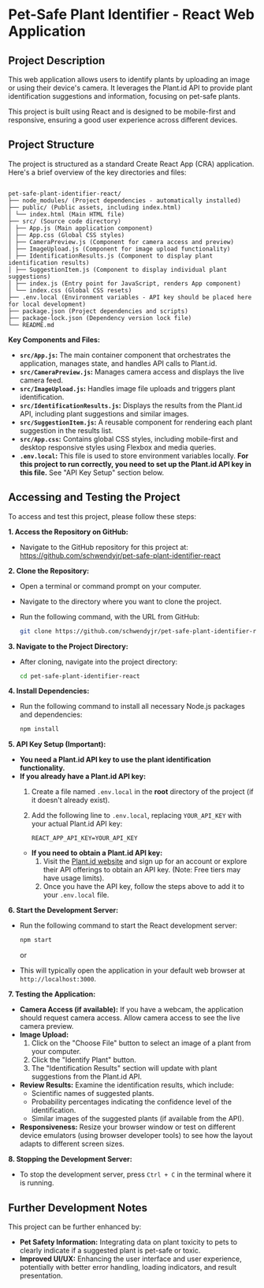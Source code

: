 # Pet-Safe Plant Identifier - React Web Application

## Project Description

This web application allows users to identify plants by uploading an image or using their device's camera. It leverages the Plant.id API to provide plant identification suggestions and information, focusing on pet-safe plants.

This project is built using React and is designed to be mobile-first and responsive, ensuring a good user experience across different devices.

## Project Structure

The project is structured as a standard Create React App (CRA) application. Here's a brief overview of the key directories and files:

```

pet-safe-plant-identifier-react/
├── node_modules/ (Project dependencies - automatically installed)
├── public/ (Public assets, including index.html)
│ └── index.html (Main HTML file)
├── src/ (Source code directory)
│ ├── App.js (Main application component)
│ ├── App.css (Global CSS styles)
│ ├── CameraPreview.js (Component for camera access and preview)
│ ├── ImageUpload.js (Component for image upload functionality)
│ ├── IdentificationResults.js (Component to display plant identification results)
│ ├── SuggestionItem.js (Component to display individual plant suggestions)
│ ├── index.js (Entry point for JavaScript, renders App component)
│ └── index.css (Global CSS resets)
├── .env.local (Environment variables - API key should be placed here for local development)
├── package.json (Project dependencies and scripts)
├── package-lock.json (Dependency version lock file)
└── README.md 

```

**Key Components and Files:**

*   **`src/App.js`:** The main container component that orchestrates the application, manages state, and handles API calls to Plant.id.
*   **`src/CameraPreview.js`:** Manages camera access and displays the live camera feed.
*   **`src/ImageUpload.js`:** Handles image file uploads and triggers plant identification.
*   **`src/IdentificationResults.js`:**  Displays the results from the Plant.id API, including plant suggestions and similar images.
*   **`src/SuggestionItem.js`:**  A reusable component for rendering each plant suggestion in the results list.
*   **`src/App.css`:** Contains global CSS styles, including mobile-first and desktop responsive styles using Flexbox and media queries.
*   **`.env.local`:**  This file is used to store environment variables locally. **For this project to run correctly, you need to set up the Plant.id API key in this file.**  See "API Key Setup" section below.

## Accessing and Testing the Project

To access and test this project, please follow these steps:

**1. Access the Repository on GitHub:**

*   Navigate to the GitHub repository for this project at: https://github.com/schwendyjr/pet-safe-plant-identifier-react

**2. Clone the Repository:**

*   Open a terminal or command prompt on your computer.
*   Navigate to the directory where you want to clone the project.
*   Run the following command, with the URL from GitHub:

    ```bash
    git clone https://github.com/schwendyjr/pet-safe-plant-identifier-react
    ```


**3. Navigate to the Project Directory:**

*   After cloning, navigate into the project directory:

    ```bash
    cd pet-safe-plant-identifier-react
    ```

**4. Install Dependencies:**

*   Run the following command to install all necessary Node.js packages and dependencies:

    ```bash
    npm install
    ```


**5. API Key Setup (Important):**

*   **You need a Plant.id API key to use the plant identification functionality.**
*   **If you already have a Plant.id API key:**
    1.  Create a file named `.env.local` in the **root** directory of the project (if it doesn't already exist).
    2.  Add the following line to `.env.local`, replacing `YOUR_API_KEY` with your actual Plant.id API key:

        ```
        REACT_APP_API_KEY=YOUR_API_KEY
        ```
    *   **If you need to obtain a Plant.id API key:**
        1.  Visit the [Plant.id website](https://plant.id/) and sign up for an account or explore their API offerings to obtain an API key. (Note: Free tiers may have usage limits).
        2.  Once you have the API key, follow the steps above to add it to your `.env.local` file.

**6. Start the Development Server:**

*   Run the following command to start the React development server:

    ```bash
    npm start
    ```

    or

*   This will typically open the application in your default web browser at `http://localhost:3000`.

**7. Testing the Application:**

*   **Camera Access (if available):** If you have a webcam, the application should request camera access. Allow camera access to see the live camera preview.
*   **Image Upload:**
    1.  Click on the "Choose File" button to select an image of a plant from your computer.
    2.  Click the "Identify Plant" button.
    3.  The "Identification Results" section will update with plant suggestions from the Plant.id API.
*   **Review Results:** Examine the identification results, which include:
    *   Scientific names of suggested plants.
    *   Probability percentages indicating the confidence level of the identification.
    *   Similar images of the suggested plants (if available from the API).
*   **Responsiveness:** Resize your browser window or test on different device emulators (using browser developer tools) to see how the layout adapts to different screen sizes.

**8. Stopping the Development Server:**

*   To stop the development server, press `Ctrl + C` in the terminal where it is running.

## Further Development Notes

This project can be further enhanced by:

*   **Pet Safety Information:** Integrating data on plant toxicity to pets to clearly indicate if a suggested plant is pet-safe or toxic.
*   **Improved UI/UX:**  Enhancing the user interface and user experience, potentially with better error handling, loading indicators, and result presentation.

